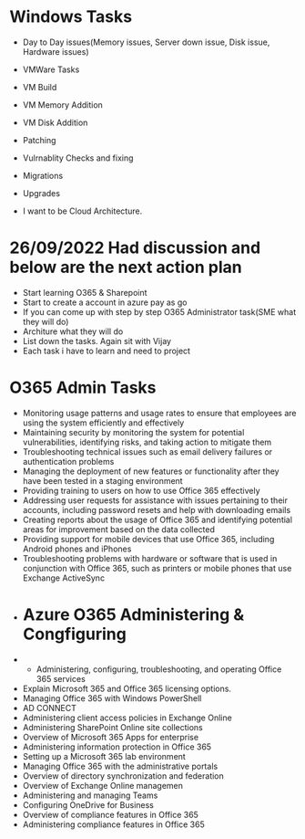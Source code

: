 
# Windows Tasks

- Day to Day issues(Memory issues, Server down issue, Disk issue, Hardware issues)

- VMWare Tasks

- VM Build
- VM Memory Addition
- VM Disk Addition
- Patching
- Vulrnablity Checks and fixing
- Migrations
- Upgrades

- I want to be Cloud Architecture.

# 26/09/2022 Had discussion and below are the next action plan

- Start learning O365 & Sharepoint
- Start to create a account in azure pay as go
- If you can come up with step by step O365 Administrator task(SME what they will do)
- Architure what they will do
- List down the tasks. Again sit with Vijay 
- Each task i have to learn and need to project

# O365 Admin Tasks
- Monitoring usage patterns and usage rates to ensure that employees are using the system efficiently and effectively
- Maintaining security by monitoring the system for potential vulnerabilities, identifying risks, and taking action to mitigate them
- Troubleshooting technical issues such as email delivery failures or authentication problems
- Managing the deployment of new features or functionality after they have been tested in a staging environment
- Providing training to users on how to use Office 365 effectively
- Addressing user requests for assistance with issues pertaining to their accounts, including password resets and help with downloading emails
- Creating reports about the usage of Office 365 and identifying potential areas for improvement based on the data collected
- Providing support for mobile devices that use Office 365, including Android phones and iPhones
- Troubleshooting problems with hardware or software that is used in conjunction with Office 365, such as printers or mobile phones that use Exchange ActiveSync
- # Azure O365 Administering & Congfiguring
- - Administering, configuring, troubleshooting, and operating Office 365 services
- Explain Microsoft 365 and Office 365 licensing options.
- Managing Office 365 with Windows PowerShell
- AD CONNECT
- Administering client access policies in Exchange Online
- Administering SharePoint Online site collections
- Overview of Microsoft 365 Apps for enterprise
- Administering information protection in Office 365
- Setting up a Microsoft 365 lab environment
- Managing Office 365 with the administrative portals
- Overview of directory synchronization and federation
- Overview of Exchange Online managemen
- Administering and managing Teams
- Configuring OneDrive for Business
- Overview of compliance features in Office 365
- Administering compliance features in Office 365
